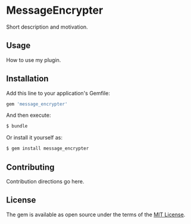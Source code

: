 # MessageEncrypter
Short description and motivation.

## Usage
How to use my plugin.

## Installation
Add this line to your application's Gemfile:

```ruby
gem 'message_encrypter'
```

And then execute:
```bash
$ bundle
```

Or install it yourself as:
```bash
$ gem install message_encrypter
```

## Contributing
Contribution directions go here.

## License
The gem is available as open source under the terms of the [MIT License](https://opensource.org/licenses/MIT).
